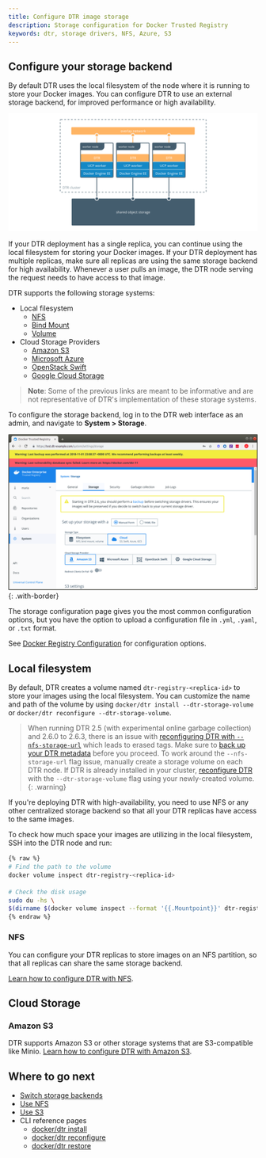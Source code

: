 ```yaml
---
title: Configure DTR image storage
description: Storage configuration for Docker Trusted Registry
keywords: dtr, storage drivers, NFS, Azure, S3
---
```


## Configure your storage backend

By default DTR uses the local filesystem of the node where it is running to
store your Docker images. You can configure DTR to use an external storage
backend, for improved performance or high availability.

![architecture diagram](../../../images/configure-external-storage-1.svg)

If your DTR deployment has a single replica, you can continue using the
local filesystem for storing your Docker images. If your DTR deployment has
multiple replicas, make sure all replicas are
using the same storage backend for high availability. Whenever a user pulls an image, the DTR
node serving the request needs to have access to that image.

DTR supports the following storage systems:

* Local filesystem
   * [NFS](nfs.md)
   * [Bind Mount](/storage/bind-mounts/)
   * [Volume](/storage/volumes/)
* Cloud Storage Providers
   * [Amazon S3](s3.md)
   * [Microsoft Azure](/registry/storage-drivers/azure/)
   * [OpenStack Swift](/registry/storage-drivers/swift/)
   * [Google Cloud Storage](/registry/storage-drivers/gcs/)

> **Note**: Some of the previous links are meant to be informative and are not representative of DTR's implementation of these storage systems. 

To configure the storage backend, log in to the DTR web interface
as an admin, and navigate to **System > Storage**.

![dtr settings](../../../images/configure-external-storage-2.png){: .with-border}

The storage configuration page gives you the most
common configuration options, but you have the option to upload a configuration file in `.yml`, `.yaml`, or `.txt` format.

See [Docker Registry Configuration](/registry/configuration.md) for configuration options.

## Local filesystem

By default, DTR creates a volume named `dtr-registry-<replica-id>` to store
your images using the local filesystem. You can customize the name and path of
the volume by using `docker/dtr install --dtr-storage-volume` or `docker/dtr reconfigure --dtr-storage-volume`. 

>  When running DTR 2.5 (with experimental online garbage collection) and 2.6.0 to 2.6.3, there is an issue with [reconfiguring DTR with `--nfs-storage-url`](/ee/dtr/release-notes#version-26) which leads to erased tags. Make sure to [back up your DTR metadata](/ee/dtr/admin/disaster-recovery/create-a-backup/#back-up-dtr-metadata) before you proceed. To work around the `--nfs-storage-url` flag issue, manually create a storage volume on each DTR node. If DTR is already installed in your cluster, [reconfigure DTR](https://success.docker.com/article/dtr-26-lost-tags-after-reconfiguring-storage#reconfigureusingalocalnfsvolume) with the `--dtr-storage-volume` flag using your newly-created volume.  
{: .warning}

If you're deploying DTR with high-availability, you need to use NFS or any other
centralized storage backend so that all your DTR replicas have access to the
same images.

To check how much space your images are utilizing in the local filesystem, SSH into the DTR node and run:

```bash
{% raw %}
# Find the path to the volume
docker volume inspect dtr-registry-<replica-id>

# Check the disk usage
sudo du -hs \
$(dirname $(docker volume inspect --format '{{.Mountpoint}}' dtr-registry-<dtr-replica>))
{% endraw %}
```

### NFS

You can configure your DTR replicas to store images on an NFS partition, so that
all replicas can share the same storage backend.

[Learn how to configure DTR with NFS](nfs.md).

## Cloud Storage

### Amazon S3

DTR supports Amazon S3 or other storage systems that are S3-compatible like Minio.
[Learn how to configure DTR with Amazon S3](s3.md). 



## Where to go next

- [Switch storage backends](storage-backend-migration.md)
- [Use NFS](nfs.md)
- [Use S3](s3.md)
- CLI reference pages
  - [docker/dtr install](/reference/dtr/2.6/cli/install/)
  - [docker/dtr reconfigure](/reference/dtr/2.6/cli/reconfigure/)
  - [docker/dtr restore](/reference/dtr/2.6/cli/restore/)
